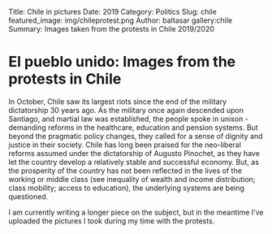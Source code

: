 Title: Chile in pictures
Date: 2019
Category: Politics
Slug: chile
featured_image: img/chileprotest.png
Author: baltasar
gallery:chile
Summary: Images taken from the protests in Chile 2019/2020 

# El pueblo unido: Images from the protests in Chile

In October, Chile saw its largest riots since the end of the military dictatorship 30 years ago. As the military once again descended upon Santiago, and martial law was established, the people spoke in unison - demanding reforms in the healthcare, education and pension systems. But beyond the pragmatic policy changes, they called for a sense of dignity and justice in their society. Chile has long been praised for the neo-liberal reforms assumed under the dictatorship of Augusto Pinochet, as they have let the country develop a relatively stable and successful economy. But, as the prosperity of the country has not been reflected in the lives of the working or middle class (see inequality of wealth and income distribution; class mobility; access to education), the underlying systems are being questioned.

I am currently writing a longer piece on the subject, but in the meantime I've uploaded the pictures I took during my time with the protests.